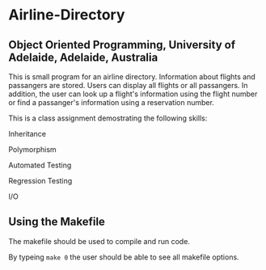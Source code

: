 # Airline-Directory

## Object Oriented Programming, University of Adelaide, Adelaide, Australia 

This is small program for an airline directory. Information about flights and passangers are stored. Users can display all flights or all passangers. In addition, the user can look up a flight's information using the flight number or find a passanger's information using a reservation number. 

This is a class assignment demostrating the following skills:

Inheritance

Polymorphism

Automated Testing

Regression Testing

I/O

## Using the Makefile 

The makefile should be used to compile and run code. 

By typeing ```make 0``` the user should be able to see all makefile options. 

